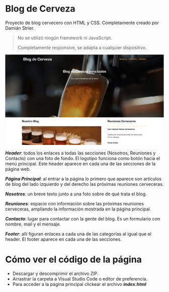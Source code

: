 # Blog de Cerveza
Proyecto de blog cervecero con HTML y CSS. Completamente creado por Damián Strier.

> No se utilizó ningún framework ni JavaScript.
>
> Completamente responsive, se adapta a cualquier dispositivo.

![Página Principal](img/blog-de-cerveza__pag-principal.png)

***Header***: todos los enlaces a todas las secciones (Nosotros, Reuniones y Contacto) con una foto de fondo. El logotipo funciona como botón hacia el menú principal. Este header aparece en cada una de las secciones de la página web.

***Página Principal***: al entrar a la página lo primero que aparece son artículos de blog del lado izquierdo y del derecho las próximas reuniones cerveceras.

***Nosotros***: un breve texto junto a una foto sobre de qué trata el blog.

***Reuniones***: espacio con información sobre las próximas reuniones cerveceras, ampliando la información mostrada en la página principal.

***Contacto***: lugar para contactar con la gente del blog. Es un formulario con nombre, mail y el mensaje.

***Footer***: allí figuran enlaces a cada una de las categorías al igual que el header. El footer aparece en cada una de las secciones.

# Cómo ver el código de la página
- Descargar y descomprimir el archivo ZIP.
- Arrastrar la carpeta a Visual Studio Code o editor de preferencia.
- Para acceder a la página principal clickear el archivo ***index.html***
